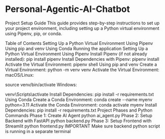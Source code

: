 # Personal-Agentic-AI-Chatbot

Project Setup Guide
This guide provides step-by-step instructions to set up your project environment, including setting up a Python virtual environment using Pipenv, pip, or conda.

Table of Contents
Setting Up a Python Virtual Environment
Using Pipenv
Using pip and venv
Using Conda
Running the application
Setting Up a Python Virtual Environment
Using Pipenv
Install Pipenv (if not already installed):
pip install pipenv
Install Dependencies with Pipenv:
pipenv install
Activate the Virtual Environment:
pipenv shell
Using pip and venv
Create a Virtual Environment:
python -m venv venv
Activate the Virtual Environment:
macOS/Linux:

source venv/bin/activate
Windows:

venv\Scripts\activate
Install Dependencies:
pip install -r requirements.txt
Using Conda
Create a Conda Environment:
conda create --name myenv python=3.11
Activate the Conda Environment:
conda activate myenv
Install Dependencies:
pip install -r requirements.txt
Project Phases and Python Commands
Phase 1: Create AI Agent
python ai_agent.py
Phase 2: Setup Backend with FastAPI
python backend.py
Phase 3: Setup Frontend with Streamlit
python frontend.py
IMPORTANT
Make sure backend python script is running in a separate terminal
